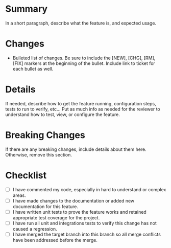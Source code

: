 # Summary

In a short paragraph, describe what the feature is, and expected usage.

# Changes

* Bulleted list of changes. Be sure to include the [NEW], [CHG], [RM], [FIX] markers at the beginning of the bullet. Include link to ticket for each bullet as well.

# Details

If needed, describe how to get the feature running, configuration steps, tests to run to verify, etc...
Put as much info as needed for the reviewer to understand how to test, view, or configure the feature.

# Breaking Changes

If there are any breaking changes, include details about them here. Otherwise, remove this section.

# Checklist

- [ ] I have commented my code, especially in hard to understand or complex areas.
- [ ] I have made changes to the documentation or added new documentation for this feature.
- [ ] I have written unit tests to prove the feature works and retained appropriate test coverage for the project.
- [ ] I have run all unit and integrations tests to verify this change has not caused a regression.
- [ ] I have merged the target branch into this branch so all merge conflicts have been addressed before the merge.
